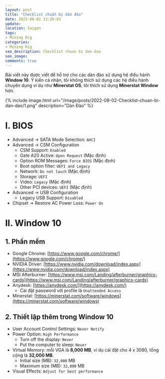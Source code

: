 ```yaml
---
layout: post
title: "Checklist chuẩn bị dàn đào"
date: 2022-08-02 13:26:03
update:
location: Saigon
tags:
- Mining Rig
categories:
- Mining Rig
seo_description: Checklist chuan bi dan dao
seo_image:
comments: true
---
```


Bài viết này được viết để hỗ trợ cho các dàn đào sử dụng hệ điều hành **Window 10**. Ý kiến cá nhân, tôi không thích
sử dụng các hệ điều hành chuyên dụng ví dụ như **Minerstat OS**, tôi thích sử dụng **Minerstat Window** hơn.

{% include image.html url="/image/posts/2022-08-02-Checklist-chuan-bi-dan-dao/1.png" description="Dàn Đào" %}

# I. BIOS
- Advanced → SATA Mode Selection: `AHCI`
- Advanced → CSM Configuration
    - CSM Support: `Enabled`
    - Gate A20 Active: `Upon Request` (Mặc định)
    - Option ROM Messages: `Force BIOS` (Mặc định)
    - Boot option filter: `UEFI and Legacy`
    - Network: `Do not lauch` (Mặc định)
    - Storage: `UEFI`
    - Video: `Legacy` (Mặc định)
    - Other PCI devices: `UEFI` (Mặc định)
- Advanced → USB Configuration
    - Legacy USB Support: `Disabled`
- Chipset → Restore AC Power Loss: `Power On`

# II. Window 10
## 1. Phần mềm
- Google Chrome: [https://www.google.com/chrome/](https://www.google.com/chrome/)
- NVIDIA Driver: [https://www.nvidia.com/download/index.aspx](https://www.nvidia.com/download/index.aspx)
- MSI Afterburner: [https://www.msi.com/Landing/afterburner/graphics-cards](https://www.msi.com/Landing/afterburner/graphics-cards)
- Anydesk: [https://anydesk.com/](https://anydesk.com/)
    - Cài đặt password với profile là `Unattended Access`
- Minerstat: [https://minerstat.com/software/windows](https://minerstat.com/software/windows)


## 2. Thiết lập thêm trong Window 10
- User Account Control Settings: `Never Notify`
- Power Option: `High Performance`
    - Turn off the display: `Never`
    - Put the computer to sleep: `Never`
- Virtual Memory: mỗi VGA là **8,000 MB**, ví dụ cài đặt cho 4 x 3080, tổng cộng là **32,000 MB**.
    - Initial size (MB): `32,000` MB
    - Maximum size (MB): `32,000` MB
- Visual Effects: `Adjust for best performance`
